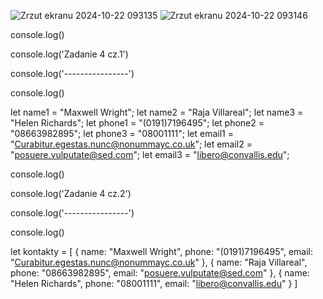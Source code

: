 ![Zrzut ekranu 2024-10-22 093135](https://github.com/user-attachments/assets/3c67f51c-b320-4317-91c4-1f2e30215724)
![Zrzut ekranu 2024-10-22 093146](https://github.com/user-attachments/assets/af69c2da-dc5e-44a5-b34f-21a5d7b43af1)



console.log()

console.log('Zadanie 4 cz.1')

console.log('----------------')

console.log()

let name1 = "Maxwell Wright";
let name2 = "Raja Villareal";
let name3 = "Helen Richards";
let phone1 = "(0191)7196495";
let phone2 = "08663982895";
let phone3 = "08001111";
let email1 = "Curabitur.egestas.nunc@nonummayc.co.uk";
let email2 = "posuere.vulputate@sed.com";
let email3 = "libero@convallis.edu";

console.log()

console.log('Zadanie 4 cz.2')

console.log('----------------')

console.log()

let kontakty = [
    {
        name: "Maxwell Wright",
        phone: "(0191)7196495",
        email: "Curabitur.egestas.nunc@nonummayc.co.uk"
    },
    {
        name: "Raja Villareal",
        phone: "08663982895",
        email: "posuere.vulputate@sed.com"
    },
    {
        name: "Helen Richards",
        phone: "08001111",
        email: "libero@convallis.edu"
    }
    ]
